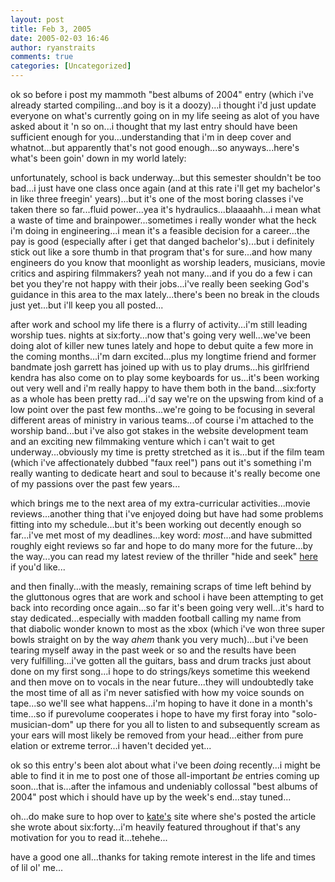 ```yaml
---
layout: post
title: Feb 3, 2005
date: 2005-02-03 16:46
author: ryanstraits
comments: true
categories: [Uncategorized]
---
```

ok so before i post my mammoth "best albums of 2004" entry (which i've already started compiling...and boy is it a doozy)...i thought i'd just update everyone on what's currently going on in my life seeing as alot of you have asked about it 'n so on...i thought that my last entry should have been sufficient enough for you...understanding that i'm in deep cover and whatnot...but apparently that's not good enough...so anyways...here's what's been goin' down in my world lately:

unfortunately, school is back underway...but this semester shouldn't be too bad...i just have one class once again (and at this rate i'll get my bachelor's in like three freegin' years)...but it's one of the most boring classes i've taken there so far...fluid power...yea it's hydraulics...blaaaahh...i mean what a waste of time and brainpower...sometimes i really wonder what the heck i'm doing in engineering...i mean it's a feasible decision for a career...the pay is good (especially after i get that danged bachelor's)...but i definitely stick out like a sore thumb in that program that's for sure...and how many engineers do you know that moonlight as worship leaders, musicians, movie critics and aspiring filmmakers? yeah not many...and if you do a few i can bet you they're not happy with their jobs...i've really been seeking God's guidance in this area to the max lately...there's been no break in the clouds just yet...but i'll keep you all posted...

after work and school my life there is a flurry of activity...i'm still leading worship tues. nights at six:forty...now that's going very well...we've been doing alot of killer new tunes lately and hope to debut quite a few more in the coming months...i'm darn excited...plus my longtime friend and former bandmate josh garrett has joined up with us to play drums...his girlfriend kendra has also come on to play some keyboards for us...it's been working out very well and i'm really happy to have them both in the band...six:forty as a whole has been pretty rad...i'd say we're on the upswing from kind of a low point over the past few months...we're going to be focusing in several different areas of ministry in various teams...of course i'm attached to the worship band...but i've also got stakes in the website development team and an exciting new filmmaking venture which i can't wait to get underway...obviously my time is pretty stretched as it is...but if the film team (which i've affectionately dubbed "faux reel") pans out it's something i'm really wanting to dedicate heart and soul to because it's really become one of my passions over the past few years...

which brings me to the next area of my extra-curricular activities...movie reviews...another thing that i've enjoyed doing but have had some problems fitting into my schedule...but it's been working out decently enough so far...i've met most of my deadlines...key word: <em>most</em>...and have submitted roughly eight reviews so far and hope to do many more for the future...by the way...you can read my latest review of the thriller "hide and seek" <a href="http://www.the-review.com/archive/02032005/PDF/C03.pdf" target="_new">here</a> if you'd like...

and then finally...with the measly, remaining scraps of time left behind by the gluttonous ogres that are work and school i have been attempting to get back into recording once again...so far it's been going very well...it's hard to stay dedicated...especially with madden football calling my name from that diabolic wonder known to most as the xbox (which i've won three super bowls straight on by the way *ahem* thank you very much)...but i've been tearing myself away in the past week or so and the results have been very fulfilling...i've gotten all the guitars, bass and drum tracks just about done on my first song...i hope to do strings/keys sometime this weekend and then move on to vocals in the near future...they will undoubtedly take the most time of all as i'm never satisfied with how my voice sounds on tape...so we'll see what happens...i'm hoping to have it done in a month's time...so if purevolume cooperates i hope to have my first foray into "solo-musician-dom" up there for you all to listen to and subsequently scream as your ears will most likely be removed from your head...either from pure elation or extreme terror...i haven't decided yet...

ok so this entry's been alot about what i've been <em>do</em>ing recently...i might be able to find it in me to post one of those all-important <em>be</em> entries coming up soon...that is...after the infamous and undeniably collossal "best albums of 2004" post which i should have up by the week's end...stay tuned...

oh...do make sure to hop over to <a href="http://www.xanga.com/kaitrich" target="_new">kate's</a> site where she's posted the article she wrote about six:forty...i'm heavily featured throughout if that's any motivation for you to read it...tehehe...

have a good one all...thanks for taking remote interest in the life and times of lil ol' me...
